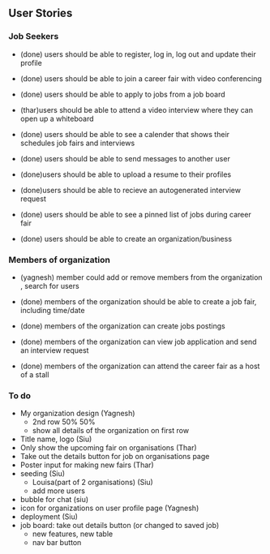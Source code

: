 ## User Stories

### Job Seekers

* (done) users should be able to register, log in, log out and update their profile 

* (done) users should be able to join a career fair with video conferencing

* (done) users should be able to apply to jobs from a job board

* (thar)users should be able to attend a video interview where they can open up a whiteboard

* (done) users should be able to see a calender that shows their schedules job fairs and interviews

* (done) users should be able to send messages to another user

* (done)users should be able to upload a resume to their profiles

* (done)users should be able to recieve an autogenerated interview request 

* (done) users should be able to see a pinned list of jobs during career fair

* (done) users should be able to create an organization/business

### Members of organization

* (yagnesh) member could add or remove members from the organization , search for users

* (done) members of the organization should be able to create a job fair, including time/date

* (done) members of the organization can create jobs postings

* (done) members of the organization can view job application and send an interview request

* (done) members of the organization can attend the career fair as a host of a stall

### To do

* My organization design (Yagnesh)
  * 2nd row 50% 50%
  * show all details of the organization on first row
* Title name, logo (Siu)
* Only show the upcoming fair on organisations (Thar)
* Take out the details button for job on organisations page
* Poster input for making new fairs (Thar)
* seeding (Siu)
  * Louisa(part of 2 organisations) (Siu)
  * add more users
* bubble for chat (siu)
* icon for organizations on user profile page (Yagnesh)
* deployment (Siu)
* job board: take out details button (or changed to saved job)
  * new features, new table
  * nav bar button
